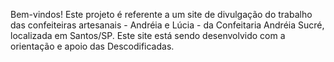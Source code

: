 Bem-vindos! 
Este projeto é referente a um site de divulgação do trabalho das confeiteiras artesanais - Andréia e Lúcia - da Confeitaria Andréia Sucré, localizada em Santos/SP.
Este site está sendo desenvolvido com a orientação e apoio das Descodificadas.